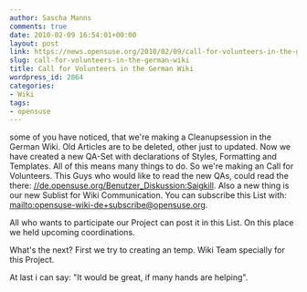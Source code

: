 ```yaml
---
author: Sascha Manns
comments: true
date: 2010-02-09 16:54:01+00:00
layout: post
link: https://news.opensuse.org/2010/02/09/call-for-volunteers-in-the-german-wiki/
slug: call-for-volunteers-in-the-german-wiki
title: Call for Volunteers in the German Wiki
wordpress_id: 2864
categories:
- Wiki
tags:
- opensuse
---
```


some of you have noticed, that we're making a Cleanupsession in the German Wiki. Old Articles are to be deleted, other just to updated.
Now we have created a new QA-Set with declarations of Styles, Formatting and Templates.
All of this means many things to do. So we're making an Call for Volunteers.
This Guys who would like to read the new QAs, could read the there: [//de.opensuse.org/Benutzer_Diskussion:Saigkill](//de.opensuse.org/Benutzer_Diskussion:Saigkill).
Also a new thing is our new Sublist for Wiki Communication. You can subscribe this List with: [mailto:opensuse-wiki-de+subscribe@opensuse.org](mailto:opensuse-wiki-de+subscribe@opensuse.org).

All who wants to participate our Project can post it in this List. On this place we held upcoming coordinations.

What's the next? First we try to creating an temp. Wiki Team specially for this Project.

At last i can say: "It would be great, if many hands are helping".
